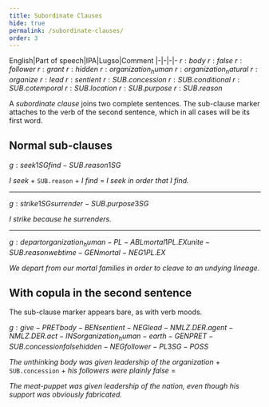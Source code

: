 ```yaml
---
title: Subordinate Clauses
hide: true
permalink: /subordinate-clauses/
order: 3
---
```


English|Part of speech|IPA|Lugso|Comment
|-|-|-|-
${r: body}$
${r: false}$
${r: follower}$
${r: grant}$
${r: hidden}$
${r: organization_human}$
${r: organization_natural}$
${r: organize}$
${r: lead}$
${r: sentient}$
${r: SUB.concession}$
${r: SUB.conditional}$
${r: SUB.cotemporal}$
${r: SUB.location}$
${r: SUB.purpose}$
${r: SUB.reason}$

A _subordinate clause_ joins two complete sentences. The sub-clause marker attaches to the verb of the second sentence, which in all cases will be its first word.

## Normal sub-clauses

${g: seek 1SG find-SUB.reason 1SG}$

_I seek_ + `SUB.reason` + _I find_ = _I seek in order that I find._

---

${g: strike 1SG surrender-SUB.purpose 3SG}$

_I strike because he surrenders._

---

${g: depart organization_human-PL-ABL mortal 1PL.EX unite-SUB.reason web time-GEN mortal-NEG 1PL.EX}$

_We depart from our mortal families in order to cleave to an undying lineage._

## With copula in the second sentence

The sub-clause marker appears bare, as with verb moods.

${g: give-PRET body-BEN sentient-NEG lead-NMLZ.DER.agent-NMLZ.DER.act-INS organization_human-earth-GEN PRET-SUB.concession false hidden-NEG follower-PL 3SG-POSS}$

_The unthinking body was given leadership of the organization_ + `SUB.concession` + _his followers were plainly false_ =

_The meat-puppet was given leadership of the nation, even though his support was obviously fabricated._
